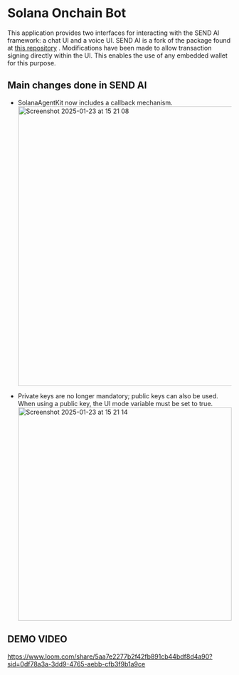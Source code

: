 # Solana Onchain Bot

This application provides two interfaces for interacting with the SEND AI framework: a chat UI and a voice UI. SEND AI is a fork of the package found at [this repository](https://github.com/sendaifun/solana-agent-kit) . Modifications have been made to allow transaction signing directly within the UI. This enables the use of any embedded wallet for this purpose.

## Main changes done in SEND AI

- SolanaAgentKit now includes a callback mechanism.
    <img width="629" alt="Screenshot 2025-01-23 at 15 21 08" src="https://github.com/user-attachments/assets/ed8d88d2-4525-4e8f-afe5-b8e5b30fd2b3" />

- Private keys are no longer mandatory; public keys can also be used. When using a public key, the UI mode variable must be set to true.
    <img width="480" alt="Screenshot 2025-01-23 at 15 21 14" src="https://github.com/user-attachments/assets/dba0a627-f5dd-4da8-a161-929b26764a96" />




## DEMO VIDEO 

https://www.loom.com/share/5aa7e2277b2f42fb891cb44bdf8d4a90?sid=0df78a3a-3dd9-4765-aebb-cfb3f9b1a9ce
